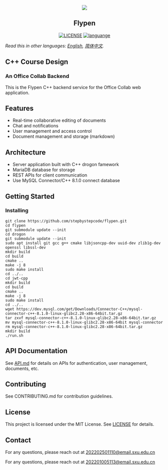 <p align="center">
<img src="https://github-production-user-asset-6210df.s3.amazonaws.com/57084184/270096729-18a461fc-e7ed-4bda-881d-da808878d525.svg"/>
</p>
<h2 align="center">Flypen</h2>
<p align="center">
  <!-- <a href="https://travis-ci.com/github/ybygjylj/habits-apriori/"><img src="https://travis-ci.com/ybygjylj/habits-apriori.svg?branch=master" alt="Build Status"></a> -->
  <a href="https://raw.githubusercontent.com/ybygjylj/habits-apriori/master/LICENSE"><img src="https://img.shields.io/badge/license-MIT-blue.svg" alt="LICENSE"></a>
  <a href="https://github.com/topics/cpp"><img src="https://img.shields.io/badge/language-c++-blue.svg" alt="languange"></a>
  <!-- <a href="https://gitter.im/habits-apriori/community"><img src="https://badges.gitter.im/Join%20Chat.svg" alt="chat"></a> -->
</p>

*Read this in other languages: [English](README.md), [简体中文](README.zh_Hans.md).*

## C++ Course Design
### An Office Collab Backend
This is the Flypen C++ backend service for the Office Collab web application.

## Features
- Real-time collaborative editing of documents
- Chat and notifications
- User management and access control
- Document management and storage (markdown)
## Architecture
- Server application built with C++ drogon famework
- MariaDB database for storage
- REST APIs for client communication
- Use MySQL Connector/C++ 8.1.0 connect database
## Getting Started

### Installing

```
git clone https://github.com/stepbystepcode/flypen.git
cd flypen
git submodule update --init
cd drogon
git submodule update --init
sudo apt install git gcc g++ cmake libjsoncpp-dev uuid-dev zlib1g-dev openssl libssl-dev
mkdir build
cd build
cmake ..
make -j 8
sudo make install
cd ../..
cd jwt-cpp
mkdir build
cd build
cmake ..
make -j 8
sudo make install
cd ../..
wget https://dev.mysql.com/get/Downloads/Connector-C++/mysql-connector-c++-8.1.0-linux-glibc2.28-x86-64bit.tar.gz
tar zxvf mysql-connector-c++-8.1.0-linux-glibc2.28-x86-64bit.tar.gz 
mv mysql-connector-c++-8.1.0-linux-glibc2.28-x86-64bit mysql-connector
rm mysql-connector-c++-8.1.0-linux-glibc2.28-x86-64bit.tar.gz
mkdir build
./run.sh
```
## API Documentation
See [API.md](API.md) for details on APIs for authentication, user management, documents, etc.

## Contributing
See CONTRIBUTING.md for contribution guidelines.

## License
This project is licensed under the MIT License. See [LICENSE](LICENSE) for details.

## Contact
For any questions, please reach out at 202202501110@email.sxu.edu.cn


For any questions, please reach out at 202201005113@email.sxu.edu.cn
